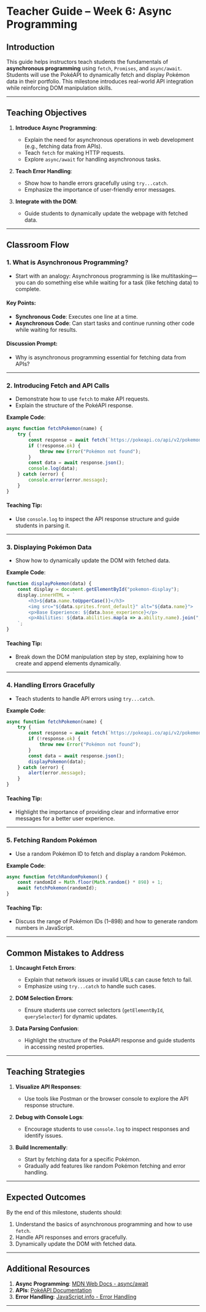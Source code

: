 
# **Teacher Guide – Week 6: Async Programming**

## **Introduction**
This guide helps instructors teach students the fundamentals of **asynchronous programming** using `fetch`, `Promises`, and `async/await`. Students will use the PokéAPI to dynamically fetch and display Pokémon data in their portfolio. This milestone introduces real-world API integration while reinforcing DOM manipulation skills.

---

## **Teaching Objectives**
1. **Introduce Async Programming**:
   - Explain the need for asynchronous operations in web development (e.g., fetching data from APIs).
   - Teach `fetch` for making HTTP requests.
   - Explore `async/await` for handling asynchronous tasks.

2. **Teach Error Handling**:
   - Show how to handle errors gracefully using `try...catch`.
   - Emphasize the importance of user-friendly error messages.

3. **Integrate with the DOM**:
   - Guide students to dynamically update the webpage with fetched data.

---

## **Classroom Flow**

### **1. What is Asynchronous Programming?**
- Start with an analogy: Asynchronous programming is like multitasking—you can do something else while waiting for a task (like fetching data) to complete.

#### **Key Points**:
- **Synchronous Code**: Executes one line at a time.
- **Asynchronous Code**: Can start tasks and continue running other code while waiting for results.

#### **Discussion Prompt**:
- Why is asynchronous programming essential for fetching data from APIs?

---

### **2. Introducing Fetch and API Calls**
- Demonstrate how to use `fetch` to make API requests.
- Explain the structure of the PokéAPI response.

**Example Code**:
```javascript
async function fetchPokemon(name) {
    try {
        const response = await fetch(`https://pokeapi.co/api/v2/pokemon/${name}`);
        if (!response.ok) {
            throw new Error("Pokémon not found");
        }
        const data = await response.json();
        console.log(data);
    } catch (error) {
        console.error(error.message);
    }
}
```

#### **Teaching Tip**:
- Use `console.log` to inspect the API response structure and guide students in parsing it.

---

### **3. Displaying Pokémon Data**
- Show how to dynamically update the DOM with fetched data.

**Example Code**:
```javascript
function displayPokemon(data) {
    const display = document.getElementById("pokemon-display");
    display.innerHTML = `
        <h3>${data.name.toUpperCase()}</h3>
        <img src="${data.sprites.front_default}" alt="${data.name}">
        <p>Base Experience: ${data.base_experience}</p>
        <p>Abilities: ${data.abilities.map(a => a.ability.name).join(", ")}</p>
    `;
}
```

#### **Teaching Tip**:
- Break down the DOM manipulation step by step, explaining how to create and append elements dynamically.

---

### **4. Handling Errors Gracefully**
- Teach students to handle API errors using `try...catch`.

**Example Code**:
```javascript
async function fetchPokemon(name) {
    try {
        const response = await fetch(`https://pokeapi.co/api/v2/pokemon/${name}`);
        if (!response.ok) {
            throw new Error("Pokémon not found");
        }
        const data = await response.json();
        displayPokemon(data);
    } catch (error) {
        alert(error.message);
    }
}
```

#### **Teaching Tip**:
- Highlight the importance of providing clear and informative error messages for a better user experience.

---

### **5. Fetching Random Pokémon**
- Use a random Pokémon ID to fetch and display a random Pokémon.

**Example Code**:
```javascript
async function fetchRandomPokemon() {
    const randomId = Math.floor(Math.random() * 898) + 1;
    await fetchPokemon(randomId);
}
```

#### **Teaching Tip**:
- Discuss the range of Pokémon IDs (1–898) and how to generate random numbers in JavaScript.

---

## **Common Mistakes to Address**
1. **Uncaught Fetch Errors**:
   - Explain that network issues or invalid URLs can cause fetch to fail.
   - Emphasize using `try...catch` to handle such cases.

2. **DOM Selection Errors**:
   - Ensure students use correct selectors (`getElementById`, `querySelector`) for dynamic updates.

3. **Data Parsing Confusion**:
   - Highlight the structure of the PokéAPI response and guide students in accessing nested properties.

---

## **Teaching Strategies**
1. **Visualize API Responses**:
   - Use tools like Postman or the browser console to explore the API response structure.

2. **Debug with Console Logs**:
   - Encourage students to use `console.log` to inspect responses and identify issues.

3. **Build Incrementally**:
   - Start by fetching data for a specific Pokémon.
   - Gradually add features like random Pokémon fetching and error handling.

---

## **Expected Outcomes**
By the end of this milestone, students should:
1. Understand the basics of asynchronous programming and how to use `fetch`.
2. Handle API responses and errors gracefully.
3. Dynamically update the DOM with fetched data.

---

## **Additional Resources**
1. **Async Programming**: [MDN Web Docs - async/await](https://developer.mozilla.org/en-US/docs/Learn/JavaScript/Asynchronous/Promises)
2. **APIs**: [PokéAPI Documentation](https://pokeapi.co/)
3. **Error Handling**: [JavaScript.info - Error Handling](https://javascript.info/try-catch)

---
